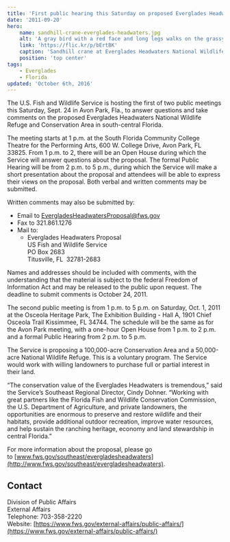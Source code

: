 ```yaml
---
title: 'First public hearing this Saturday on proposed Everglades Headwaters National Wildlife Refuge and Conservation Area'
date: '2011-09-20'
hero:
    name: sandhill-crane-everglades-headwaters.jpg
    alt: 'A gray bird with a red face and long legs walks on the grassy water''s edge.'
    link: 'https://flic.kr/p/bErtBK'
    caption: 'Sandhill crane at Everglades Headwaters National Wildlife Refuge. Photo by Keenan Adams, USFWS.'
    position: 'top center'
tags:
    - Everglades
    - Florida
updated: 'October 6th, 2016'
---
```


The U.S. Fish and Wildlife Service is hosting the first of two public meetings this Saturday, Sept. 24 in Avon Park, Fla., to answer questions and take comments on the proposed Everglades Headwaters National Wildlife Refuge and Conservation Area in south-central Florida.  

The meeting starts at 1 p.m. at the South Florida Community College Theatre for the Performing Arts, 600 W. College Drive, Avon Park, FL 33825\. From 1 p.m. to 2, there will be an Open House during which the Service will answer questions about the proposal. The formal Public Hearing will be from 2 p.m. to 5 p.m., during which the Service will make a short presentation about the proposal and attendees will be able to express their views on the proposal. Both verbal and written comments may be submitted.  

Written comments may also be submitted by:

*   Email to [EvergladesHeadwatersProposal@fws.gov](mailto:EvergladesHeadwatersProposal@fws.gov)
*   Fax to 321.861.1276
*   Mail to:
    *   Everglades Headwaters Proposal   
        US Fish and Wildlife Service   
        PO Box 2683   
        Titusville, FL  32781-2683

Names and addresses should be included with comments, with the understanding that the material is subject to the federal Freedom of Information Act and may be released to the public upon request. The deadline to submit comments is October 24, 2011.   

The second public meeting is from 1 p.m. to 5 p.m. on Saturday, Oct. 1, 2011 at the Osceola Heritage Park, The Exhibition Building - Hall A, 1901 Chief Osceola Trail Kissimmee, FL 34744. The schedule will be the same as for the Avon Park meeting, with a one-hour Open House from 1 p.m. to 2 p.m. and a formal Public Hearing from 2 p.m. to 5 p.m.  

The Service is proposing a 100,000-acre Conservation Area and a 50,000-acre National Wildlife Refuge. This is a voluntary program. The Service would work with willing landowners to purchase full or partial interest in their land.   

“The conservation value of the Everglades Headwaters is tremendous,” said the Service’s Southeast Regional Director, Cindy Dohner. “Working with great partners like the Florida Fish and Wildlife Conservation Commission, the U.S. Department of Agriculture, and private landowners, the opportunities are enormous to preserve and restore wildlife and their habitats, provide additional outdoor recreation, improve water resources, and help sustain the ranching heritage, economy and land stewardship in central Florida.”

For more information about the proposal, please go to [www.fws.gov/southeast/evergladesheadwaters](http://www.fws.gov/southeast/evergladesheadwaters).

## Contact

Division of Public Affairs  
External Affairs  
Telephone: 703-358-2220  
Website: [https://www.fws.gov/external-affairs/public-affairs/](https://www.fws.gov/external-affairs/public-affairs/)
